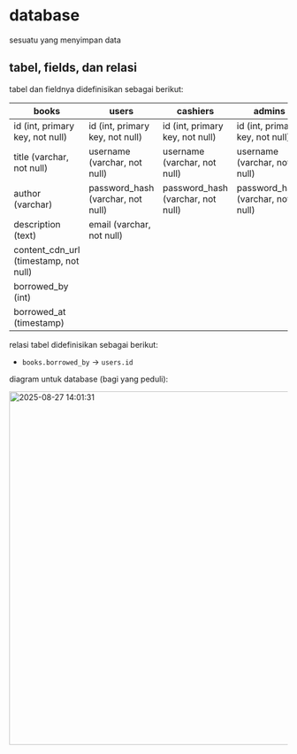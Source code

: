 # database

sesuatu yang menyimpan data


## tabel, fields, dan relasi

tabel dan fieldnya didefinisikan sebagai berikut:

|books|users|cashiers|admins|
|-|-|-|-|
|id (int, primary key, not null)|id (int, primary key, not null)|id (int, primary key, not null)|id (int, primary key, not null)|
|title (varchar, not null)|username (varchar, not null)|username (varchar, not null)|username (varchar, not null)|
|author (varchar)|password_hash (varchar, not null)|password_hash (varchar, not null)|password_hash (varchar, not null)|
|description (text)|email (varchar, not null)|
|content_cdn_url (timestamp, not null)|
|borrowed_by (int)|
|borrowed_at (timestamp)|


relasi tabel didefinisikan sebagai berikut:

- `books.borrowed_by` -> `users.id`


diagram untuk database (bagi yang peduli):

<img width="881" height="639" alt="2025-08-27 14:01:31" src="https://github.com/user-attachments/assets/03c7dfa3-4d28-4989-8644-0ebb2d9c2813" />